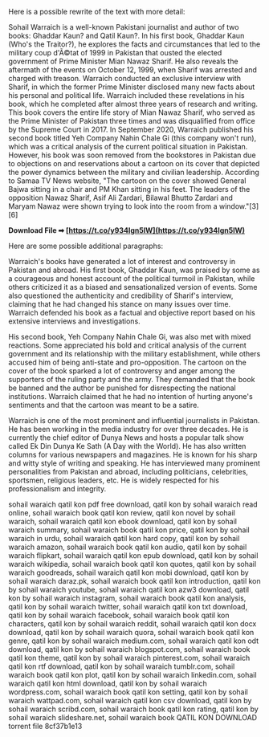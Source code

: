Here is a possible rewrite of the text with more detail:
  
Sohail Warraich is a well-known Pakistani journalist and author of two books: Ghaddar Kaun? and Qatil Kaun?. In his first book, Ghaddar Kaun (Who's the Traitor?), he explores the facts and circumstances that led to the military coup d'Ã©tat of 1999 in Pakistan that ousted the elected government of Prime Minister Mian Nawaz Sharif. He also reveals the aftermath of the events on October 12, 1999, when Sharif was arrested and charged with treason. Warraich conducted an exclusive interview with Sharif, in which the former Prime Minister disclosed many new facts about his personal and political life. Warraich included these revelations in his book, which he completed after almost three years of research and writing. This book covers the entire life story of Mian Nawaz Sharif, who served as the Prime Minister of Pakistan three times and was disqualified from office by the Supreme Court in 2017. In September 2020, Warraich published his second book titled Yeh Company Nahin Chale Gi (this company won't run), which was a critical analysis of the current political situation in Pakistan. However, his book was soon removed from the bookstores in Pakistan due to objections on and reservations about a cartoon on its cover that depicted the power dynamics between the military and civilian leadership. According to Samaa TV News website, "The cartoon on the cover showed General Bajwa sitting in a chair and PM Khan sitting in his feet. The leaders of the opposition Nawaz Sharif, Asif Ali Zardari, Bilawal Bhutto Zardari and Maryam Nawaz were shown trying to look into the room from a window."[3][6]
 
**Download File ➡ [https://t.co/y934Ign5lW](https://t.co/y934Ign5lW)**



Here are some possible additional paragraphs:
  
Warraich's books have generated a lot of interest and controversy in Pakistan and abroad. His first book, Ghaddar Kaun, was praised by some as a courageous and honest account of the political turmoil in Pakistan, while others criticized it as a biased and sensationalized version of events. Some also questioned the authenticity and credibility of Sharif's interview, claiming that he had changed his stance on many issues over time. Warraich defended his book as a factual and objective report based on his extensive interviews and investigations.
  
His second book, Yeh Company Nahin Chale Gi, was also met with mixed reactions. Some appreciated his bold and critical analysis of the current government and its relationship with the military establishment, while others accused him of being anti-state and pro-opposition. The cartoon on the cover of the book sparked a lot of controversy and anger among the supporters of the ruling party and the army. They demanded that the book be banned and the author be punished for disrespecting the national institutions. Warraich claimed that he had no intention of hurting anyone's sentiments and that the cartoon was meant to be a satire.
  
Warraich is one of the most prominent and influential journalists in Pakistan. He has been working in the media industry for over three decades. He is currently the chief editor of Dunya News and hosts a popular talk show called Ek Din Dunya Ke Sath (A Day with the World). He has also written columns for various newspapers and magazines. He is known for his sharp and witty style of writing and speaking. He has interviewed many prominent personalities from Pakistan and abroad, including politicians, celebrities, sportsmen, religious leaders, etc. He is widely respected for his professionalism and integrity.
 
sohail waraich qatil kon pdf free download,  qatil kon by sohail waraich read online,  sohail waraich book qatil kon review,  qatil kon novel by sohail waraich,  sohail waraich qatil kon ebook download,  qatil kon by sohail waraich summary,  sohail waraich book qatil kon price,  qatil kon by sohail waraich in urdu,  sohail waraich qatil kon hard copy,  qatil kon by sohail waraich amazon,  sohail waraich book qatil kon audio,  qatil kon by sohail waraich flipkart,  sohail waraich qatil kon epub download,  qatil kon by sohail waraich wikipedia,  sohail waraich book qatil kon quotes,  qatil kon by sohail waraich goodreads,  sohail waraich qatil kon mobi download,  qatil kon by sohail waraich daraz.pk,  sohail waraich book qatil kon introduction,  qatil kon by sohail waraich youtube,  sohail waraich qatil kon azw3 download,  qatil kon by sohail waraich instagram,  sohail waraich book qatil kon analysis,  qatil kon by sohail waraich twitter,  sohail waraich qatil kon txt download,  qatil kon by sohail waraich facebook,  sohail waraich book qatil kon characters,  qatil kon by sohail waraich reddit,  sohail waraich qatil kon docx download,  qatil kon by sohail waraich quora,  sohail waraich book qatil kon genre,  qatil kon by sohail waraich medium.com,  sohail waraich qatil kon odt download,  qatil kon by sohail waraich blogspot.com,  sohail waraich book qatil kon theme,  qatil kon by sohail waraich pinterest.com,  sohail waraich qatil kon rtf download,  qatil kon by sohail waraich tumblr.com,  sohail waraich book qatil kon plot,  qatil kon by sohail waraich linkedin.com,  sohail waraich qatil kon html download,  qatil kon by sohail waraich wordpress.com,  sohail waraich book qatil kon setting,  qatil kon by sohail waraich wattpad.com,  sohail waraich qatil kon csv download,  qatil kon by sohail waraich scribd.com,  sohail waraich book qatil kon rating,  qatil kon by sohail waraich slideshare.net,  sohail waraich book QATIL KON DOWNLOAD torrent file
 8cf37b1e13
 
